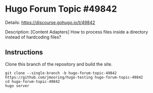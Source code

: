 # Hugo Forum Topic #49842

Details: <https://discourse.gohugo.io/t/49842>

Description: [Content Adapters] How to process files inside a directory instead of hardcoding files?

## Instructions

Clone this branch of the repository and build the site.

```text
git clone --single-branch -b hugo-forum-topic-49842 https://github.com/jmooring/hugo-testing hugo-forum-topic-49842
cd hugo-forum-topic-49842
hugo server
```
